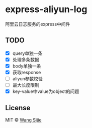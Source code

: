 # express-aliyun-log

阿里云日志服务的express中间件

## TODO

- [x] query单独一条
- [x] 处理多条数据
- [x] body单独一条
- [x] 获取response
- [ ] aliyun参数校验
- [ ] 最大长度限制
- [x] key-value中value为object的问题

## License

MIT © [Wang Sijie](http://sijie.wang)
